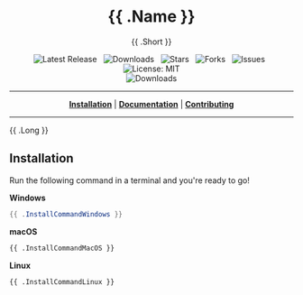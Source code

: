 <h1 align="center">{{ .Name }}</h1>
<p align="center">{{ .Short }}</p>

<p align="center">

<a style="text-decoration: none" href="https://github.com/{{ .ProjectPath }}/releases">
<img src="https://img.shields.io/github/v/release/{{ .ProjectPath }}?style=flat-square" alt="Latest Release">
</a>
&nbsp;
<a style="text-decoration: none" href="https://github.com/{{ .ProjectPath }}/releases">
<img src="https://img.shields.io/github/downloads/{{ .ProjectPath }}/total.svg?style=flat-square" alt="Downloads">
</a>
&nbsp;
<a style="text-decoration: none" href="https://github.com/{{ .ProjectPath }}/stargazers">
<img src="https://img.shields.io/github/stars/{{ .ProjectPath }}.svg?style=flat-square" alt="Stars">
</a>
&nbsp;
<a style="text-decoration: none" href="https://github.com/{{ .ProjectPath }}/fork">
<img src="https://img.shields.io/github/forks/{{ .ProjectPath }}.svg?style=flat-square" alt="Forks">
</a>
&nbsp;
<a style="text-decoration: none" href="https://github.com/{{ .ProjectPath }}/issues">
<img src="https://img.shields.io/github/issues/{{ .ProjectPath }}.svg?style=flat-square" alt="Issues">
</a>
&nbsp;
<a style="text-decoration: none" href="https://opensource.org/licenses/MIT">
<img src="https://img.shields.io/badge/License-MIT-yellow.svg?style=flat-square" alt="License: MIT">
</a>

<br/>

<a style="text-decoration: none" href="https://github.com/{{ .ProjectPath }}/releases">
<img src="https://img.shields.io/badge/platform-windows%20%7C%20macos%20%7C%20linux-informational?style=for-the-badge" alt="Downloads">
</a>

<br/>

</p>

----

<p align="center">
<strong><a href="{{ .GitHubPagesURL }}/#/installation">Installation</a></strong>
|
<strong><a href="{{ .GitHubPagesURL }}/#/docs">Documentation</a></strong>
|
<strong><a href="{{ .GitHubPagesURL }}/#/CONTRIBUTING">Contributing</a></strong>
</p>

----

{{ .Long }}

## Installation

Run the following command in a terminal and you're ready to go!

**Windows**
```powershell
{{ .InstallCommandWindows }}
```

**macOS**
```bash
{{ .InstallCommandMacOS }}
```

**Linux**
```bash
{{ .InstallCommandLinux }}
```
